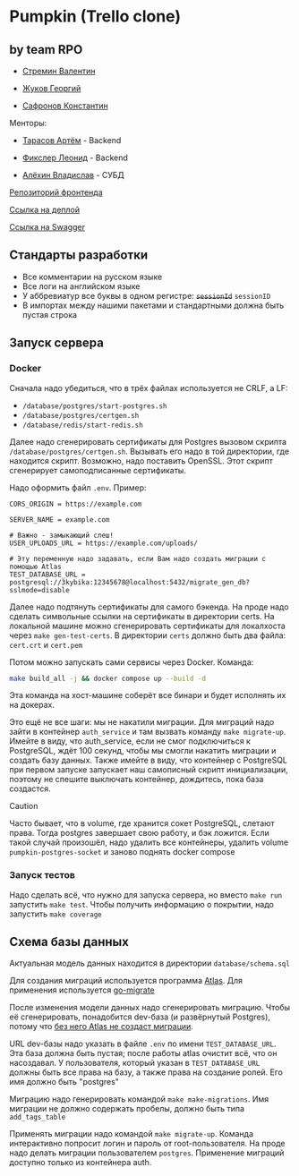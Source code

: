 # Pumpkin (Trello clone)

## by team RPO

- [Стремин Валентин](https://github.com/supchaser)

- [Жуков Георгий](https://github.com/dedxyk594)

- [Сафронов Константин](https://github.com/kosafronov)

Менторы:

- [Тарасов Артём](https://github.com/tarasovxx) - Backend

- [Фикслер Леонид](https://github.com/reddiridabl666) - Backend

- [Алёхин Владислав](https://github.com/3kybika) - СУБД

[Репозиторий фронтенда](https://github.com/frontend-park-mail-ru/2024_2_RPO)

[Ссылка на деплой](https://kanban-pumpkin.ru)

[Ссылка на Swagger](https://dedxyk594.github.io/swagger_ui_RPO/index.html)

## Стандарты разработки

- Все комментарии на русском языке
- Все логи на английском языке
- У аббревиатур все буквы в одном регистре: ~~`sessionId`~~ `sessionID`
- В импортах между нашими пакетами и стандартными должна быть пустая строка

## Запуск сервера

### Docker

Сначала надо убедиться, что в трёх файлах используется не CRLF, а LF:

* `/database/postgres/start-postgres.sh`
* `/database/postgres/certgen.sh`
* `/database/redis/start-redis.sh`

Далее надо сгенерировать сертификаты для Postgres вызовом скрипта `/database/postgres/certgen.sh`. Вызывать его надо в той директории, где находится скрипт. Возможно, надо поставить OpenSSL. Этот скрипт сгенерирует самоподписанные сертификаты.

Надо оформить файл `.env`. Пример:

```
CORS_ORIGIN = https://example.com

SERVER_NAME = example.com

# Важно - замыкающий слеш!
USER_UPLOADS_URL = https://example.com/uploads/

# Эту переменную надо задавать, если Вам надо создать миграции с помощью Atlas
TEST_DATABASE_URL = postgresql://3kybika:12345678@localhost:5432/migrate_gen_db?sslmode=disable
```

Далее надо подтянуть сертификаты для самого бэкенда. На проде надо сделать символьные ссылки на сертификаты в директории certs.
На локальной машине можно сгенерировать сертификаты для локалхоста через `make gen-test-certs`.
В директории `certs` должно быть два файла: `cert.crt` и `cert.pem`

Потом можно запускать сами сервисы через Docker. Команда:

```sh
make build_all -j && docker compose up --build -d
```

Эта команда на хост-машине соберёт все бинари и будет исполнять их на докерах.

Это ещё не все шаги: мы не накатили миграции. Для миграций надо зайти в контейнер `auth_service` и там вызвать команду `make migrate-up`.
Имейте в виду, что auth_service, если не смог подключиться к PostgreSQL, ждёт 100 секунд, чтобы мы смогли накатить миграции и создать базу данных.
Также имейте в виду, что контейнер с PostgreSQL при первом запуске запускает наш самописный скрипт инициализации, поэтому не спешите выключать контейнер, дождитесь, пока база создастся.

> [!CAUTION]
> Часто бывает, что в volume, где хранится сокет PostgreSQL, слетают права. Тогда postgres завершает свою работу, и бэк ложится. Если такой случай произошёл, надо удалить все контейнеры, удалить volume `pumpkin-postgres-socket` и заново поднять docker compose

### Запуск тестов

Надо сделать всё, что нужно для запуска сервера, но вместо `make run` запустить `make test`. Чтобы получить информацию о покрытии, надо запустить `make coverage`

## Схема базы данных

Актуальная модель данных находится в директории `database/schema.sql`

Для создания миграций используется программа [Atlas](https://atlasgo.io). Для применения используется [go-migrate](https://github.com/golang-migrate/migrate)

После изменения модели данных надо сгенерировать миграцию. Чтобы её сгенерировать, понадобится dev-база (и развёрнутый Postgres), потому что [без него Atlas не создаст миграции](https://atlasgo.io/atlas-schema/sql#dev-database).

URL dev-базы надо указать в файлe `.env` по имени `TEST_DATABASE_URL`. Эта база должна быть пустая; после работы atlas очистит всё, что он насоздавал. У пользователя, который указан в `TEST_DATABASE_URL` должны быть все права на базу, а также права на создание ролей. Его имя должно быть "postgres"

Миграцию надо генерировать командой `make make-migrations`. Имя миграции не должно содержать пробелы, должно быть типа `add_tags_table`

Применять миграции надо командой `make migrate-up`. Команда интерактивно попросит логин и пароль от root-пользователя. На проде надо делать миграции пользователем `postgres`. Применение миграций доступно только из контейнера auth.

